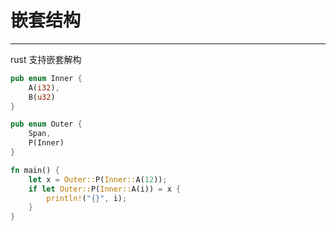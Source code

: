 # 嵌套结构

---

rust 支持嵌套解构

```rust
pub enum Inner {
    A(i32),
    B(u32)
}

pub enum Outer {
    Span,
    P(Inner)
}

fn main() {
    let x = Outer::P(Inner::A(12));
    if let Outer::P(Inner::A(i)) = x {
        println!("{}", i);
    }
}
```